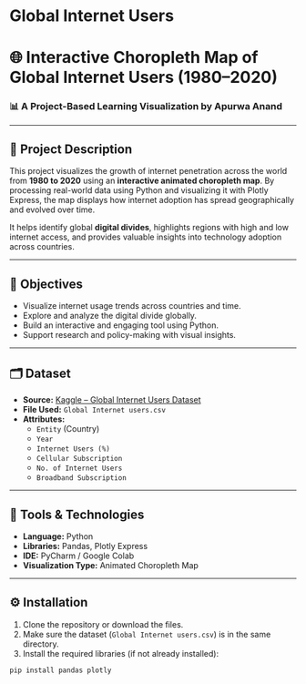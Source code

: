 # Global Internet Users
# 🌐 Interactive Choropleth Map of Global Internet Users (1980–2020)

### 📊 A Project-Based Learning Visualization by Apurwa Anand

---

## 📝 Project Description

This project visualizes the growth of internet penetration across the world from **1980 to 2020** using an **interactive animated choropleth map**. By processing real-world data using Python and visualizing it with Plotly Express, the map displays how internet adoption has spread geographically and evolved over time.

It helps identify global **digital divides**, highlights regions with high and low internet access, and provides valuable insights into technology adoption across countries.

---

## 🎯 Objectives

- Visualize internet usage trends across countries and time.
- Explore and analyze the digital divide globally.
- Build an interactive and engaging tool using Python.
- Support research and policy-making with visual insights.

---

## 🗂️ Dataset

- **Source:** [Kaggle – Global Internet Users Dataset](https://www.kaggle.com)
- **File Used:** `Global Internet users.csv`
- **Attributes:**
  - `Entity` (Country)
  - `Year`
  - `Internet Users (%)`
  - `Cellular Subscription`
  - `No. of Internet Users`
  - `Broadband Subscription`

---

## 🧰 Tools & Technologies

- **Language:** Python
- **Libraries:** Pandas, Plotly Express
- **IDE:** PyCharm / Google Colab
- **Visualization Type:** Animated Choropleth Map

---

## ⚙️ Installation

1. Clone the repository or download the files.
2. Make sure the dataset (`Global Internet users.csv`) is in the same directory.
3. Install the required libraries (if not already installed):

```bash
pip install pandas plotly
